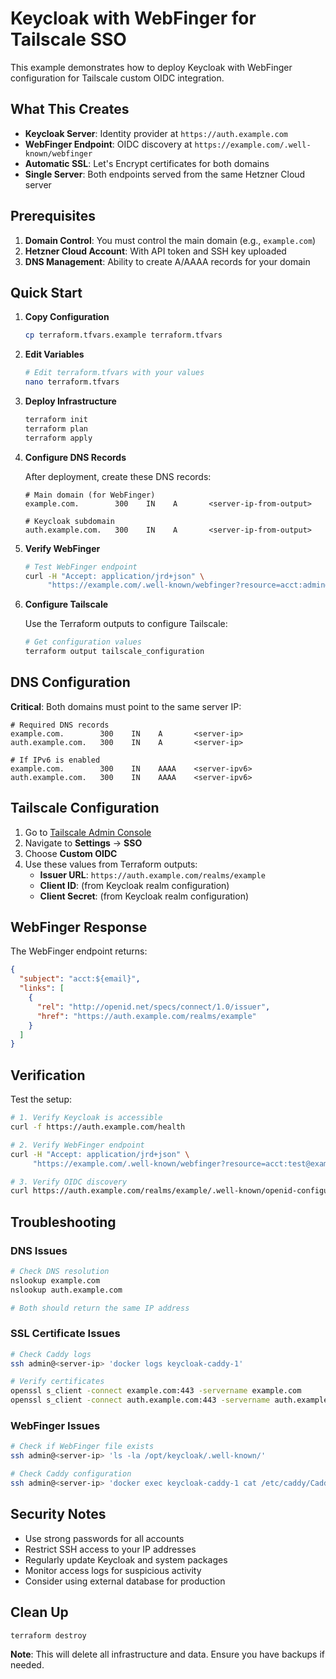 # Keycloak with WebFinger for Tailscale SSO

This example demonstrates how to deploy Keycloak with WebFinger configuration for Tailscale custom OIDC integration.

## What This Creates

- **Keycloak Server**: Identity provider at `https://auth.example.com`
- **WebFinger Endpoint**: OIDC discovery at `https://example.com/.well-known/webfinger`
- **Automatic SSL**: Let's Encrypt certificates for both domains
- **Single Server**: Both endpoints served from the same Hetzner Cloud server

## Prerequisites

1. **Domain Control**: You must control the main domain (e.g., `example.com`)
2. **Hetzner Cloud Account**: With API token and SSH key uploaded
3. **DNS Management**: Ability to create A/AAAA records for your domain

## Quick Start

1. **Copy Configuration**
   ```bash
   cp terraform.tfvars.example terraform.tfvars
   ```

2. **Edit Variables**
   ```bash
   # Edit terraform.tfvars with your values
   nano terraform.tfvars
   ```

3. **Deploy Infrastructure**
   ```bash
   terraform init
   terraform plan
   terraform apply
   ```

4. **Configure DNS Records**
   
   After deployment, create these DNS records:
   ```
   # Main domain (for WebFinger)
   example.com.        300    IN    A       <server-ip-from-output>
   
   # Keycloak subdomain
   auth.example.com.   300    IN    A       <server-ip-from-output>
   ```

5. **Verify WebFinger**
   ```bash
   # Test WebFinger endpoint
   curl -H "Accept: application/jrd+json" \
        "https://example.com/.well-known/webfinger?resource=acct:admin@example.com"
   ```

6. **Configure Tailscale**
   
   Use the Terraform outputs to configure Tailscale:
   ```bash
   # Get configuration values
   terraform output tailscale_configuration
   ```

## DNS Configuration

**Critical**: Both domains must point to the same server IP:

```dns
# Required DNS records
example.com.        300    IN    A       <server-ip>
auth.example.com.   300    IN    A       <server-ip>

# If IPv6 is enabled
example.com.        300    IN    AAAA    <server-ipv6>
auth.example.com.   300    IN    AAAA    <server-ipv6>
```

## Tailscale Configuration

1. Go to [Tailscale Admin Console](https://login.tailscale.com/admin/)
2. Navigate to **Settings** → **SSO**
3. Choose **Custom OIDC**
4. Use these values from Terraform outputs:
   - **Issuer URL**: `https://auth.example.com/realms/example`
   - **Client ID**: (from Keycloak realm configuration)
   - **Client Secret**: (from Keycloak realm configuration)

## WebFinger Response

The WebFinger endpoint returns:
```json
{
  "subject": "acct:${email}",
  "links": [
    {
      "rel": "http://openid.net/specs/connect/1.0/issuer",
      "href": "https://auth.example.com/realms/example"
    }
  ]
}
```

## Verification

Test the setup:

```bash
# 1. Verify Keycloak is accessible
curl -f https://auth.example.com/health

# 2. Verify WebFinger endpoint
curl -H "Accept: application/jrd+json" \
     "https://example.com/.well-known/webfinger?resource=acct:test@example.com"

# 3. Verify OIDC discovery
curl https://auth.example.com/realms/example/.well-known/openid-configuration
```

## Troubleshooting

### DNS Issues
```bash
# Check DNS resolution
nslookup example.com
nslookup auth.example.com

# Both should return the same IP address
```

### SSL Certificate Issues
```bash
# Check Caddy logs
ssh admin@<server-ip> 'docker logs keycloak-caddy-1'

# Verify certificates
openssl s_client -connect example.com:443 -servername example.com
openssl s_client -connect auth.example.com:443 -servername auth.example.com
```

### WebFinger Issues
```bash
# Check if WebFinger file exists
ssh admin@<server-ip> 'ls -la /opt/keycloak/.well-known/'

# Check Caddy configuration
ssh admin@<server-ip> 'docker exec keycloak-caddy-1 cat /etc/caddy/Caddyfile'
```

## Security Notes

- Use strong passwords for all accounts
- Restrict SSH access to your IP addresses
- Regularly update Keycloak and system packages
- Monitor access logs for suspicious activity
- Consider using external database for production

## Clean Up

```bash
terraform destroy
```

**Note**: This will delete all infrastructure and data. Ensure you have backups if needed.